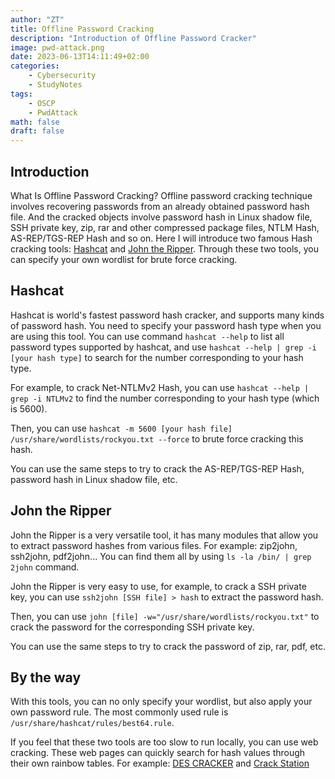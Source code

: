 ```yaml
---
author: "ZT"
title: Offline Password Cracking
description: "Introduction of Offline Password Cracker"
image: pwd-attack.png
date: 2023-06-13T14:11:49+02:00
categories:
    - Cybersecurity
    - StudyNotes
tags:
    - OSCP
    - PwdAttack
math: false
draft: false
---
```


## Introduction

What Is Offline Password Cracking? 
Offline password cracking technique involves recovering passwords from an already obtained password hash file. And the cracked objects involve password hash in Linux shadow file, SSH private key, zip, rar and other compressed package files, NTLM Hash, AS-REP/TGS-REP Hash and so on. Here I will introduce two famous Hash cracking tools: [Hashcat](https://github.com/hashcat/hashcat) and [John the Ripper](https://github.com/openwall/john). Through these two tools, you can specify your own wordlist for brute force cracking.



## Hashcat

Hashcat is world's fastest password hash cracker, and supports many kinds of password hash. You need to specify your password hash type when you are using this tool. You can use command `hashcat --help` to list all password types supported by hashcat, and use `hashcat --help | grep -i [your hash type]` to search for the number corresponding to your hash type.

For example, to crack Net-NTLMv2 Hash, you can use `hashcat --help | grep -i NTLMv2` to find the number corresponding to your hash type (which is 5600).

Then, you can use `hashcat -m 5600 [your hash file] /usr/share/wordlists/rockyou.txt --force` to brute force cracking this hash. 

You can use the same steps to try to crack the AS-REP/TGS-REP Hash, password hash in Linux shadow file, etc.



## John the Ripper

John the Ripper is a very versatile tool, it has many modules that allow you to extract password hashes from various files. For example: zip2john, ssh2john, pdf2john... You can find them all by using `ls -la /bin/ | grep 2john` command.

John the Ripper is very easy to use, for example, to crack a SSH private key, you can use `ssh2john [SSH file] > hash` to extract the password hash.

Then, you can use `john [file] -w="/usr/share/wordlists/rockyou.txt"` to crack the password for the corresponding SSH private key.

You can use the same steps to try to crack the password of zip, rar, pdf, etc.



## By the way

With this tools, you can no only specify your wordlist, but also apply your own password rule. The most commonly used rule is `/usr/share/hashcat/rules/best64.rule`.

If you feel that these two tools are too slow to run locally, you can use web cracking. These web pages can quickly search for hash values through their own rainbow tables. For example: [DES CRACKER](https://crack.sh/) and [Crack Station](https://crackstation.net/)
